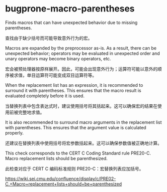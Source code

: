 # bugprone-macro-parentheses

Finds macros that can have unexpected behavior due to missing parentheses.

查找由于缺少括号而可能导致意外行为的宏。

Macros are expanded by the preprocessor as-is. As a result, there can be unexpected behavior; operators may be evaluated in unexpected order and unary operators may become binary operators, etc.

宏会被预处理器按原样展开。因此，可能会出现意外行为；运算符可能以意外的顺序被求值，单目运算符可能变成双目运算符等。

When the replacement list has an expression, it is recommended to surround it with parentheses. This ensures that the macro result is evaluated completely before it is used.

当替换列表中包含表达式时，建议使用括号将其括起来。这可以确保宏的结果在使用前被完整地求值。

It is also recommended to surround macro arguments in the replacement list with parentheses. This ensures that the argument value is calculated properly.

还建议在替换列表中使用括号将宏参数括起来。这可以确保参数值被正确地计算。

This check corresponds to the CERT C Coding Standard rule PRE20-C. Macro replacement lists should be parenthesized.

此检查对应于 CERT C 编码标准规则 PRE20-C：宏替换列表应加括号。

https://wiki.sei.cmu.edu/confluence/display/c/PRE02-C.+Macro+replacement+lists+should+be+parenthesized
